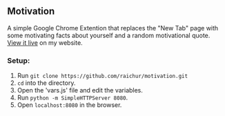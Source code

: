 ## Motivation

A simple Google Chrome Extention that replaces the "New Tab" page with some motivating facts about yourself and a random motivational quote.
[View it live](http://joshuaraichur.com/motivation) on my website.

### Setup:

1. Run `git clone https://github.com/raichur/motivation.git`
2. `cd` into the directory.
3. Open the 'vars.js' file and edit the variables.
4. Run `python -m SimpleHTTPServer 8080`.
5. Open `localhost:8080` in the browser.
